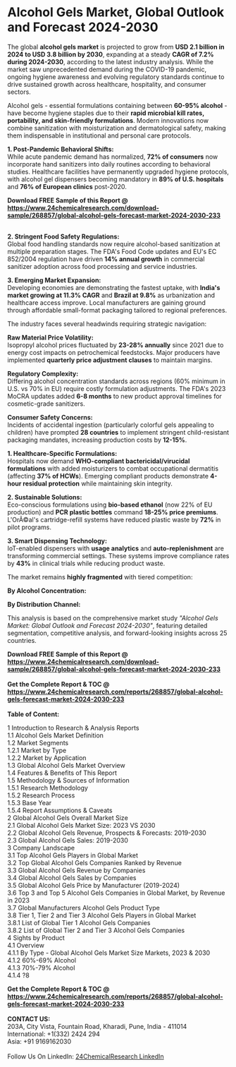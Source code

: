 <h1>Alcohol Gels Market, Global Outlook and Forecast 2024-2030</h1><p>The global <strong>alcohol gels market</strong> is projected to grow from <strong>USD 2.1 billion in 2024 to USD 3.8 billion by 2030</strong>, expanding at a steady <strong>CAGR of 7.2% during 2024-2030</strong>, according to the latest industry analysis. While the market saw unprecedented demand during the COVID-19 pandemic, ongoing hygiene awareness and evolving regulatory standards continue to drive sustained growth across healthcare, hospitality, and consumer sectors.</p><p>Alcohol gels - essential formulations containing between <strong>60-95% alcohol</strong> - have become hygiene staples due to their <strong>rapid microbial kill rates, portability, and skin-friendly formulations</strong>. Modern innovations now combine sanitization with moisturization and dermatological safety, making them indispensable in institutional and personal care protocols.</p><p><strong>1. Post-Pandemic Behavioral Shifts:</strong><br>
While acute pandemic demand has normalized, <strong>72% of consumers</strong> now incorporate hand sanitizers into daily routines according to behavioral studies. Healthcare facilities have permanently upgraded hygiene protocols, with alcohol gel dispensers becoming mandatory in <strong>89% of U.S. hospitals</strong> and <strong>76% of European clinics</strong> post-2020.</p><div><b>Download FREE Sample of this Report @ 
            <a href="https://www.24chemicalresearch.com/download-sample/268857/global-alcohol-gels-forecast-market-2024-2030-233">
            https://www.24chemicalresearch.com/download-sample/268857/global-alcohol-gels-forecast-market-2024-2030-233</a></b></div><br><p><strong>2. Stringent Food Safety Regulations:</strong><br>
Global food handling standards now require alcohol-based sanitization at multiple preparation stages. The FDA's Food Code updates and EU's EC 852/2004 regulation have driven <strong>14% annual growth</strong> in commercial sanitizer adoption across food processing and service industries.</p><p><strong>3. Emerging Market Expansion:</strong><br>
Developing economies are demonstrating the fastest uptake, with <strong>India's market growing at 11.3% CAGR</strong> and <strong>Brazil at 9.8%</strong> as urbanization and healthcare access improve. Local manufacturers are gaining ground through affordable small-format packaging tailored to regional preferences.</p><p>The industry faces several headwinds requiring strategic navigation:</p><p><strong>Raw Material Price Volatility:</strong><br>
Isopropyl alcohol prices fluctuated by <strong>23-28% annually</strong> since 2021 due to energy cost impacts on petrochemical feedstocks. Major producers have implemented <strong>quarterly price adjustment clauses</strong> to maintain margins.</p><p><strong>Regulatory Complexity:</strong><br>
Differing alcohol concentration standards across regions (60% minimum in U.S. vs 70% in EU) require costly formulation adjustments. The FDA's 2023 MoCRA updates added <strong>6-8 months</strong> to new product approval timelines for cosmetic-grade sanitizers.</p><p><strong>Consumer Safety Concerns:</strong><br>
Incidents of accidental ingestion (particularly colorful gels appealing to children) have prompted <strong>28 countries</strong> to implement stringent child-resistant packaging mandates, increasing production costs by <strong>12-15%</strong>.</p><p><strong>1. Healthcare-Specific Formulations:</strong><br>
Hospitals now demand <strong>WHO-compliant bactericidal/virucidal formulations</strong> with added moisturizers to combat occupational dermatitis (affecting <strong>37% of HCWs</strong>). Emerging compliant products demonstrate <strong>4-hour residual protection</strong> while maintaining skin integrity.</p><p><strong>2. Sustainable Solutions:</strong><br>
Eco-conscious formulations using <strong>bio-based ethanol</strong> (now 22% of EU production) and <strong>PCR plastic bottles</strong> command <strong>18-25% price premiums</strong>. L'OrÃ©al's cartridge-refill systems have reduced plastic waste by <strong>72%</strong> in pilot programs.</p><p><strong>3. Smart Dispensing Technology:</strong><br>
IoT-enabled dispensers with <strong>usage analytics</strong> and <strong>auto-replenishment</strong> are transforming commercial settings. These systems improve compliance rates by <strong>43%</strong> in clinical trials while reducing product waste.</p><p>The market remains <strong>highly fragmented</strong> with tiered competition:</p><p><strong>By Alcohol Concentration:</strong></p><p><strong>By Distribution Channel:</strong></p><p>This analysis is based on the comprehensive market study <em>"Alcohol Gels Market: Global Outlook and Forecast 2024-2030"</em>, featuring detailed segmentation, competitive analysis, and forward-looking insights across 25 countries.</p><div><b>Download FREE Sample of this Report @ 
            <a href="https://www.24chemicalresearch.com/download-sample/268857/global-alcohol-gels-forecast-market-2024-2030-233">
            https://www.24chemicalresearch.com/download-sample/268857/global-alcohol-gels-forecast-market-2024-2030-233</a></b></div><br><div><b>Get the Complete Report & TOC @ 
            <a href="https://www.24chemicalresearch.com/reports/268857/global-alcohol-gels-forecast-market-2024-2030-233">
            https://www.24chemicalresearch.com/reports/268857/global-alcohol-gels-forecast-market-2024-2030-233</a></b></div><br>
            <b>Table of Content:</b><p>1 Introduction to Research & Analysis Reports<br />
    1.1 Alcohol Gels Market Definition<br />
    1.2 Market Segments<br />
        1.2.1 Market by Type<br />
        1.2.2 Market by Application<br />
    1.3 Global Alcohol Gels Market Overview<br />
    1.4 Features & Benefits of This Report<br />
    1.5 Methodology & Sources of Information<br />
        1.5.1 Research Methodology<br />
        1.5.2 Research Process<br />
        1.5.3 Base Year<br />
        1.5.4 Report Assumptions & Caveats<br />
2 Global Alcohol Gels Overall Market Size<br />
    2.1 Global Alcohol Gels Market Size: 2023 VS 2030<br />
    2.2 Global Alcohol Gels Revenue, Prospects & Forecasts: 2019-2030<br />
    2.3 Global Alcohol Gels Sales: 2019-2030<br />
3 Company Landscape<br />
    3.1 Top Alcohol Gels Players in Global Market<br />
    3.2 Top Global Alcohol Gels Companies Ranked by Revenue<br />
    3.3 Global Alcohol Gels Revenue by Companies<br />
    3.4 Global Alcohol Gels Sales by Companies<br />
    3.5 Global Alcohol Gels Price by Manufacturer (2019-2024)<br />
    3.6 Top 3 and Top 5 Alcohol Gels Companies in Global Market, by Revenue in 2023<br />
    3.7 Global Manufacturers Alcohol Gels Product Type<br />
    3.8 Tier 1, Tier 2 and Tier 3 Alcohol Gels Players in Global Market<br />
        3.8.1 List of Global Tier 1 Alcohol Gels Companies<br />
        3.8.2 List of Global Tier 2 and Tier 3 Alcohol Gels Companies<br />
4 Sights by Product<br />
    4.1 Overview<br />
        4.1.1 By Type - Global Alcohol Gels Market Size Markets, 2023 & 2030<br />
        4.1.2 60%-69% Alcohol<br />
        4.1.3 70%-79% Alcohol<br />
        4.1.4 ?8</p><div><b>Get the Complete Report & TOC @ 
            <a href="https://www.24chemicalresearch.com/reports/268857/global-alcohol-gels-forecast-market-2024-2030-233">
            https://www.24chemicalresearch.com/reports/268857/global-alcohol-gels-forecast-market-2024-2030-233</a></b></div><br><b>CONTACT US:</b><br>
            203A, City Vista, Fountain Road, Kharadi, Pune, India - 411014<br>
            International: +1(332) 2424 294<br>
            Asia: +91 9169162030 <br><br>
            Follow Us On LinkedIn: <a href="https://www.linkedin.com/company/24chemicalresearch/">24ChemicalResearch LinkedIn</a>